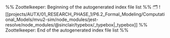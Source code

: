 %% Zoottelkeeper: Beginning of the autogenerated index file list  %%
🗂️ ![[projects/AUTX/01_RESEARCH_PHASE_1/P6.2_Formal_Modeling/Computational_Models/mvu2-sim/node_modules/jest-resolve/node_modules/@sinclair/typebox/_typebox|_typebox]]
%% Zoottelkeeper: End of the autogenerated index file list  %%
